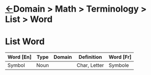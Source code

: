 <head><link rel="stylesheet" href="../../../../../md.css"/></head>


[//]: #(Reference)
[Repo_Readme]:    ../../terminology/README.md




[Synonym_list]:     /../topic/list/synonym_list.md (List > Acronym)
[Translate_list]:   /../topic/list/translate_list.md (List > Translation)
[Todo]:            Todo (Todo)

# [&larr;][Repo_Readme]Domain > Math > Terminology > List > Word


# List Word
|Word [En]|Type|Domain|Definition|Word [Fr]|
|-|-|-|-|-|
|Symbol|Noun||Char, Letter|Symbole|


